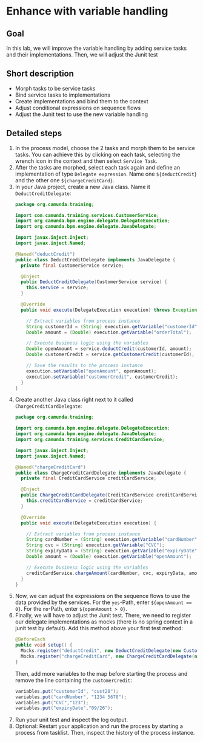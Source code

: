 # Enhance with variable handling

## Goal

In this lab, we will improve the variable handling by adding service tasks and their implementations. Then, we will adjust the Junit test

## Short description

* Morph tasks to be service tasks
* Bind service tasks to implementations
* Create implementations and bind them to the context
* Adjust conditional expressions on sequence flows
* Adjust the Junit test to use the new variable handling

## Detailed steps

1. In the process model, choose the 2 tasks and morph them to be service tasks. You can achieve this by clicking on each task, selecting the wrench icon in the context and then select `Service Task`.
2. After the tasks are morphed, select each task again and define an implementation of type `Delegate expression`. Name one `${deductCredit}` and the other one `${chargeCreditCard}`.
3. In your Java project, create a new Java class. Name it `DeductCreditDelegate`:
   ```java
   package org.camunda.training;

   import com.camunda.training.services.CustomerService;
   import org.camunda.bpm.engine.delegate.DelegateExecution;
   import org.camunda.bpm.engine.delegate.JavaDelegate;
   
   import javax.inject.Inject;
   import javax.inject.Named;
   
   @Named("deductCredit")
   public class DeductCreditDelegate implements JavaDelegate {
     private final CustomerService service;
   
     @Inject
     public DeductCreditDelegate(CustomerService service) {
       this.service = service;
     }
   
     @Override
     public void execute(DelegateExecution execution) throws Exception {

       // Extract variables from process instance
       String customerId = (String) execution.getVariable("customerId");
       Double amount = (Double) execution.getVariable("orderTotal");

       // Execute business logic using the variables
       Double openAmount = service.deductCredit(customerId, amount);
       Double customerCredit = service.getCustomerCredit(customerId);

       // Save the results to the process instance
       execution.setVariable("openAmount", openAmount);
       execution.setVariable("customerCredit", customerCredit);
     }
   }
   ```
4. Create another Java class right next to it called `ChargeCreditCardDelegate`:
   ```java
   package org.camunda.training;

   import org.camunda.bpm.engine.delegate.DelegateExecution;
   import org.camunda.bpm.engine.delegate.JavaDelegate;
   import org.camunda.training.services.CreditCardService;
   
   import javax.inject.Inject;
   import javax.inject.Named;
   
   @Named("chargeCreditCard")
   public class ChargeCreditCardDelegate implements JavaDelegate {
     private final CreditCardService creditCardService;
   
     @Inject
     public ChargeCreditCardDelegate(CreditCardService creditCardService) {
       this.creditCardService = creditCardService;
     }
   
     @Override
     public void execute(DelegateExecution execution) {

       // Extract variables from process instance
       String cardNumber = (String) execution.getVariable("cardNumber");
       String cvc = (String) execution.getVariable("CVC");
       String expiryData = (String) execution.getVariable("expiryDate");
       Double amount = (Double) execution.getVariable("openAmount");

       // Execute business logic using the variables
       creditCardService.chargeAmount(cardNumber, cvc, expiryData, amount);
     }
   }
   ```
5. Now, we can adjust the expressions on the sequence flows to use the data provided by the services. For the `yes`-Path, enter `${openAmount == 0}`. For the `no`-Path, enter `${openAmount > 0}`.
6. Finally, we will have to adjust the Junit test. There, we need to register our delegate implementations as mocks (there is no spring context in a junit test by default). Add this method above your first test method:
   ```java
   @BeforeEach
   public void setup() {
     Mocks.register("deductCredit", new DeductCreditDelegate(new CustomerService()));
     Mocks.register("chargeCreditCard", new ChargeCreditCardDelegate(new CreditCardService()));
   }
   ```
   Then, add more variables to the map before starting the process and remove the line containing the `customerCredit`:
   ```java
   variables.put("customerId", "cust20");
   variables.put("cardNumber", "1234 5678");
   variables.put("CVC","123");
   variables.put("expiryDate","09/26");
   ```
7. Run your unit test and inspect the log output.
8. Optional: Restart your application and run the process by starting a process from tasklist. Then, inspect the history of the process instance.